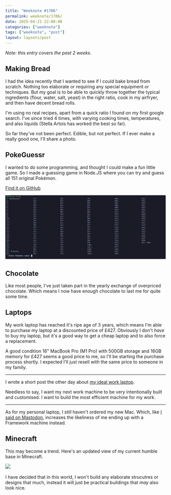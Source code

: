```yaml
---
title: "Weeknote #1706"
permalink: weeknote/1706/
date: 2025-04-21 22:00:00
categories: ["weeknote"]
tags: ["weeknote", "post"]
layout: layouts/post
---
```


*Note: this entry covers the past 2 weeks.*


## Making Bread

I had the idea recently that I wanted to see if I could bake bread from scratch. Nothing too elaborate or requiring any special equipment or techniques. But my goal is to be able to quickly throw together the typical ingredients (flour, water, salt, yeast) in the right ratio, cook in my airfryer, and then have decent bread rolls.

I'm using no real recipes, apart from a quick ratio I found on my first google search. I've since tried 4 times, with varying cooking times, temperatures, and also liquids (Stella Artois has worked the best so far).

So far they've not been perfect. Edible, but not perfect. If I ever make a really good one, I'll share a photo.

## PokeGuessr

I wanted to do some programming, and thought I could make a fun little game. So I made a guessing game in Node.JS where you can try and guess all 151 original Pokémon.

[Find it on GitHub](https://github.com/chrishannah/pokeguessr)

![](/posts/weeknote/pokeguessr.png)

## Chocolate

Like most people, I've just taken part in the yearly exchange of overpriced chocolate. Which means I now have enough chocolate to last me for quite some time.

## Laptops

My work laptop has reached it's ripe age of 3 years, which means I'm able to purchase my laptop at a discounted price of £427. Obviously I don't *have* to buy my laptop, but it's a good way to get a cheap laptop and to also force a replacement.

A good condition 16" MacBook Pro (M1 Pro) with 500GB storage and 16GB memory for £427 seems a good price to me, so I'll be starting the purchase process shortly. I expected I'll just resell with the same price to someone in my family.

***

I wrote a short post the other day about [my ideal work laptop](https://chrishannah.me/my-ideal-world-laptop/).

Needless to say, I want my next work machine to be very intentionally built and customised. I want to build the most efficient machine for my work.

***

As for my personal laptop, I *still* haven't ordered my new Mac. Which, like [I said on Mastodon](https://fosstodon.org/@chrishannah/114366329759213910), increases the likeliness of me ending up with a Framework machine instead.

## Minecraft

This may become a trend. Here's an updated view of my current humble base in Minecraft.

![](/posts/weeknote/minecraft-base-02-25.png)

I have decided that in this world, I won't build any elaborate strucutres or designs that much, instead it will just be practical buildings that *may* also look nice.
